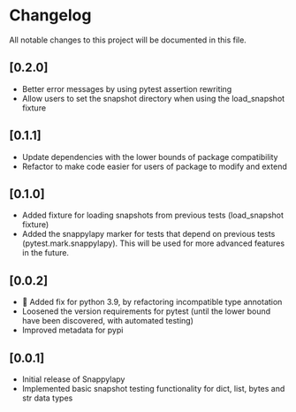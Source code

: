 # Changelog
All notable changes to this project will be documented in this file.

## [0.2.0]
- Better error messages by using pytest assertion rewriting
- Allow users to set the snapshot directory when using the load_snapshot fixture
  
## [0.1.1]
- Update dependencies with the lower bounds of package compatibility
- Refactor to make code easier for users of package to modify and extend

## [0.1.0]
- Added fixture for loading snapshots from previous tests (load_snapshot fixture)
- Added the snappylapy marker for tests that depend on previous tests (pytest.mark.snappylapy). This will be used for more advanced features in the future.

## [0.0.2]
- 🐞 Added fix for python 3.9, by refactoring incompatible type annotation
- Loosened the version requirements for pytest (until the lower bound have been discovered, with automated testing)
- Improved metadata for pypi

## [0.0.1]
- Initial release of Snappylapy
- Implemented basic snapshot testing functionality for dict, list, bytes and str data types
